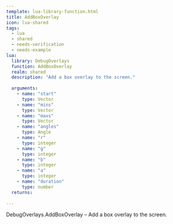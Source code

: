 ```yaml
---
template: lua-library-function.html
title: AddBoxOverlay
icon: lua-shared
tags:
  - lua
  - shared
  - needs-verification
  - needs-example
lua:
  library: DebugOverlays
  function: AddBoxOverlay
  realm: shared
  description: "Add a box overlay to the screen."
  
  arguments:
    - name: "start"
      type: Vector
    - name: "mins"
      type: Vector
    - name: "maxs"
      type: Vector
    - name: "angles"
      type: Angle
    - name: "r"
      type: integer
    - name: "g"
      type: integer
    - name: "b"
      type: integer
    - name: "a"
      type: integer
    - name: "duration"
      type: number
  returns:
    
---
```


<div class="lua__search__keywords">
DebugOverlays.AddBoxOverlay &#x2013; Add a box overlay to the screen.
</div>
